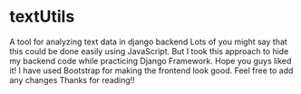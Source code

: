 # textUtils
A tool for analyzing text data in django backend
Lots of you might say that this could be done easily using JavaScript. But I took this approach to hide my backend code while practicing Django Framework.
Hope you guys liked it!
I have used Bootstrap for making the frontend look good.
Feel free to add any changes
Thanks for reading!!
